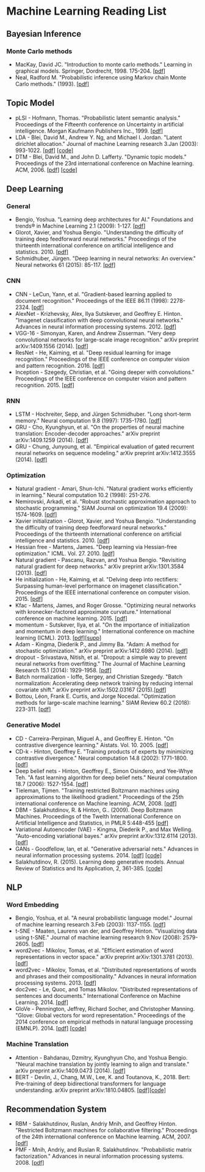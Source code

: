 # Machine Learning Reading List

## Bayesian Inference
### Monte Carlo methods
* MacKay, David JC. "Introduction to monte carlo methods." Learning in graphical models. Springer, Dordrecht, 1998. 175-204. [[pdf]](http://www.inference.org.uk/mackay/erice.pdf)
* Neal, Radford M. "Probabilistic inference using Markov chain Monte Carlo methods." (1993). [[pdf]](http://www.cs.toronto.edu/~radford/ftp/review.pdf)


## Topic Model
* pLSI - Hofmann, Thomas. "Probabilistic latent semantic analysis." Proceedings of the Fifteenth conference on Uncertainty in artificial intelligence. Morgan Kaufmann Publishers Inc., 1999. [[pdf]](https://arxiv.org/pdf/1301.6705.pdf)
* LDA - Blei, David M., Andrew Y. Ng, and Michael I. Jordan. "Latent dirichlet allocation." Journal of machine Learning research 3.Jan (2003): 993-1022. [[pdf]](http://www.jmlr.org/papers/volume3/blei03a/blei03a.pdf) [[code]](https://github.com/blei-lab/lda-c)
* DTM - Blei, David M., and John D. Lafferty. "Dynamic topic models." Proceedings of the 23rd international conference on Machine learning. ACM, 2006. [[pdf]](http://www.cs.columbia.edu/~blei/papers/BleiLafferty2006a.pdf) [[code]](https://github.com/blei-lab/dtm)

## Deep Learning
### General
* Bengio, Yoshua. "Learning deep architectures for AI." Foundations and trends® in Machine Learning 2.1 (2009): 1-127. [[pdf]](https://www.iro.umontreal.ca/~bengioy/papers/ftml_book.pdf)
* Glorot, Xavier, and Yoshua Bengio. "Understanding the difficulty of training deep feedforward neural networks." Proceedings of the thirteenth international conference on artificial intelligence and statistics. 2010. [[pdf]](http://proceedings.mlr.press/v9/glorot10a/glorot10a.pdf)
* Schmidhuber, Jürgen. "Deep learning in neural networks: An overview." Neural networks 61 (2015): 85-117. [[pdf]](https://arxiv.org/pdf/1404.7828.pdf)
### CNN
* CNN - LeCun, Yann, et al. "Gradient-based learning applied to document recognition." Proceedings of the IEEE 86.11 (1998): 2278-2324. [[pdf]](http://yann.lecun.com/exdb/publis/pdf/lecun-98.pdf)
* AlexNet - Krizhevsky, Alex, Ilya Sutskever, and Geoffrey E. Hinton. "Imagenet classification with deep convolutional neural networks." Advances in neural information processing systems. 2012. [[pdf]](https://papers.nips.cc/paper/4824-imagenet-classification-with-deep-convolutional-neural-networks)
* VGG-16 - Simonyan, Karen, and Andrew Zisserman. "Very deep convolutional networks for large-scale image recognition." arXiv preprint arXiv:1409.1556 (2014). [[pdf]](https://arxiv.org/pdf/1409.1556.pdf)
* ResNet - He, Kaiming, et al. "Deep residual learning for image recognition." Proceedings of the IEEE conference on computer vision and pattern recognition. 2016. [[pdf]](https://www.cv-foundation.org/openaccess/content_cvpr_2016/papers/He_Deep_Residual_Learning_CVPR_2016_paper.pdf)
* Inception - Szegedy, Christian, et al. "Going deeper with convolutions." Proceedings of the IEEE conference on computer vision and pattern recognition. 2015. [[pdf]](https://arxiv.org/pdf/1409.4842.pdf)
### RNN
* LSTM - Hochreiter, Sepp, and Jürgen Schmidhuber. "Long short-term memory." Neural computation 9.8 (1997): 1735-1780. [[pdf]](https://www.bioinf.jku.at/publications/older/2604.pdf)
* GRU - Cho, Kyunghyun, et al. "On the properties of neural machine translation: Encoder-decoder approaches." arXiv preprint arXiv:1409.1259 (2014). [[pdf]](https://arxiv.org/pdf/1409.1259.pdf)
* GRU - Chung, Junyoung, et al. "Empirical evaluation of gated recurrent neural networks on sequence modeling." arXiv preprint arXiv:1412.3555 (2014). [[pdf]](https://arxiv.org/pdf/1412.3555.pdf)
### Optimization
* Natural gradient - Amari, Shun-Ichi. "Natural gradient works efficiently in learning." Neural computation 10.2 (1998): 251-276.
* Nemirovski, Arkadi, et al. "Robust stochastic approximation approach to stochastic programming." SIAM Journal on optimization 19.4 (2009): 1574-1609. [[pdf]](https://www2.isye.gatech.edu/~nemirovs/SIOPT_RSA_2009.pdf)
* Xavier initialization - Glorot, Xavier, and Yoshua Bengio. "Understanding the difficulty of training deep feedforward neural networks." Proceedings of the thirteenth international conference on artificial intelligence and statistics. 2010. [[pdf]](http://proceedings.mlr.press/v9/glorot10a/glorot10a.pdf)
* Hessian free - Martens, James. "Deep learning via Hessian-free optimization." ICML. Vol. 27. 2010. [[pdf]](http://www.cs.toronto.edu/~jmartens/docs/Deep_HessianFree.pdf)
* Natural gradient - Pascanu, Razvan, and Yoshua Bengio. "Revisiting natural gradient for deep networks." arXiv preprint arXiv:1301.3584 (2013). [[pdf]](https://arxiv.org/pdf/1301.3584.pdf)
* He initialization - He, Kaiming, et al. "Delving deep into rectifiers: Surpassing human-level performance on imagenet classification." Proceedings of the IEEE international conference on computer vision. 2015. [[pdf]](https://arxiv.org/pdf/1502.01852.pdf)
* Kfac - Martens, James, and Roger Grosse. "Optimizing neural networks with kronecker-factored approximate curvature." International conference on machine learning. 2015. [[pdf]](https://arxiv.org/pdf/1503.05671.pdf)
* momentum - Sutskever, Ilya, et al. "On the importance of initialization and momentum in deep learning." International conference on machine learning (ICML). 2013. [[pdf]](http://www.jmlr.org/proceedings/papers/v28/sutskever13.pdf)[[supp]](http://proceedings.mlr.press/v28/sutskever13-supp.pdf)
* Adam - Kingma, Diederik P., and Jimmy Ba. "Adam: A method for stochastic optimization." arXiv preprint arXiv:1412.6980 (2014). [[pdf]](https://arxiv.org/pdf/1412.6980.pdf)
* dropout - Srivastava, Nitish, et al. "Dropout: a simple way to prevent neural networks from overfitting." The Journal of Machine Learning Research 15.1 (2014): 1929-1958. [[pdf]](http://jmlr.org/papers/volume15/srivastava14a/srivastava14a.pdf)
* Batch normalization - Ioffe, Sergey, and Christian Szegedy. "Batch normalization: Accelerating deep network training by reducing internal covariate shift." arXiv preprint arXiv:1502.03167 (2015).[[pdf]](https://arxiv.org/pdf/1502.03167.pdf)
* Bottou, Léon, Frank E. Curtis, and Jorge Nocedal. "Optimization methods for large-scale machine learning." SIAM Review 60.2 (2018): 223-311. [[pdf]](https://arxiv.org/pdf/1606.04838.pdf)
### Generative Model 
* CD - Carreira-Perpinan, Miguel A., and Geoffrey E. Hinton. "On contrastive divergence learning." Aistats. Vol. 10. 2005. [[pdf]](http://www.cs.toronto.edu/~fritz/absps/cdmiguel.pdf)
* CD-k - Hinton, Geoffrey E. "Training products of experts by minimizing contrastive divergence." Neural computation 14.8 (2002): 1771-1800. [[pdf]](http://www.cs.toronto.edu/~fritz/absps/tr00-004.pdf)
* Deep belief nets - Hinton, Geoffrey E., Simon Osindero, and Yee-Whye Teh. "A fast learning algorithm for deep belief nets." Neural computation 18.7 (2006): 1527-1554. [[pdf]](https://www.cs.toronto.edu/~hinton/absps/fastnc.pdf)
* Tieleman, Tijmen. "Training restricted Boltzmann machines using approximations to the likelihood gradient." Proceedings of the 25th international conference on Machine learning. ACM, 2008. [[pdf]](http://icml2008.cs.helsinki.fi/papers/638.pdf)
* DBM - Salakhutdinov, R. & Hinton, G.. (2009). Deep Boltzmann Machines. Proceedings of the Twelth International Conference on Artificial Intelligence and Statistics, in PMLR 5:448-455 [[pdf]](http://proceedings.mlr.press/v5/salakhutdinov09a/salakhutdinov09a.pdf)
* Variational Autoencoder (VAE) - Kingma, Diederik P., and Max Welling. "Auto-encoding variational bayes." arXiv preprint arXiv:1312.6114 (2013). [[pdf]](https://arxiv.org/pdf/1312.6114.pdf)
* GANs - Goodfellow, Ian, et al. "Generative adversarial nets." Advances in neural information processing systems. 2014. [[pdf]](https://papers.nips.cc/paper/5423-generative-adversarial-nets.pdf) [[code]](https://github.com/goodfeli/adversarial)
* Salakhutdinov, R. (2015). Learning deep generative models. Annual Review of Statistics and Its Application, 2, 361-385. [[code]](https://www.cs.cmu.edu/~rsalakhu/papers/annrev.pdf)
## NLP
### Word Embedding
* Bengio, Yoshua, et al. "A neural probabilistic language model." Journal of machine learning research 3.Feb (2003): 1137-1155. [[pdf]](http://www.jmlr.org/papers/volume3/bengio03a/bengio03a.pdf)
* t-SNE - Maaten, Laurens van der, and Geoffrey Hinton. "Visualizing data using t-SNE." Journal of machine learning research 9.Nov (2008): 2579-2605. [[pdf]](http://www.jmlr.org/papers/volume9/vandermaaten08a/vandermaaten08a.pdf)
* word2vec - Mikolov, Tomas, et al. "Efficient estimation of word representations in vector space." arXiv preprint arXiv:1301.3781 (2013). [[pdf]](https://arxiv.org/pdf/1301.3781.pdf)
* word2vec - Mikolov, Tomas, et al. "Distributed representations of words and phrases and their compositionality." Advances in neural information processing systems. 2013. [[pdf]](https://papers.nips.cc/paper/5021-distributed-representations-of-words-and-phrases-and-their-compositionality.pdf)
* doc2vec - Le, Quoc, and Tomas Mikolov. "Distributed representations of sentences and documents." International Conference on Machine Learning. 2014. [[pdf]](https://arxiv.org/pdf/1405.4053v2.pdf)
* GloVe - Pennington, Jeffrey, Richard Socher, and Christopher Manning. "Glove: Global vectors for word representation." Proceedings of the 2014 conference on empirical methods in natural language processing (EMNLP). 2014. [[pdf]](https://nlp.stanford.edu/pubs/glove.pdf) [[code]](https://github.com/stanfordnlp/GloVe)

### Machine Translation
* Attention - Bahdanau, Dzmitry, Kyunghyun Cho, and Yoshua Bengio. "Neural machine translation by jointly learning to align and translate." arXiv preprint arXiv:1409.0473 (2014). [[pdf]](https://arxiv.org/pdf/1409.0473.pdf)
* BERT - Devlin, J., Chang, M.W., Lee, K. and Toutanova, K., 2018. Bert: Pre-training of deep bidirectional transformers for language understanding. arXiv preprint arXiv:1810.04805. [[pdf]](https://arxiv.org/pdf/1810.04805.pdf)[[code]](https://github.com/google-research/bert)

## Recommendation System
* RBM - Salakhutdinov, Ruslan, Andriy Mnih, and Geoffrey Hinton. "Restricted Boltzmann machines for collaborative filtering." Proceedings of the 24th international conference on Machine learning. ACM, 2007. [[pdf]](https://www.cs.toronto.edu/~rsalakhu/papers/rbmcf.pdf)
* PMF - Mnih, Andriy, and Ruslan R. Salakhutdinov. "Probabilistic matrix factorization." Advances in neural information processing systems. 2008. [[pdf]](https://papers.nips.cc/paper/3208-probabilistic-matrix-factorization.pdf)
